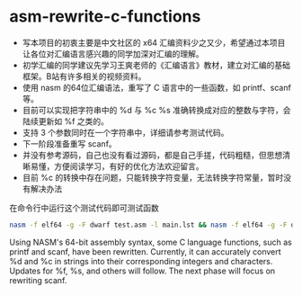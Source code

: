 # asm-rewrite-c-functions

+ 写本项目的初衷主要是中文社区的 x64 汇编资料少之又少，希望通过本项目让各位对汇编语言感兴趣的同学加深对汇编的理解。
+ 初学汇编的同学建议先学习王爽老师的《汇编语言》教材，建立对汇编的基础框架。B站有许多相关的视频资料。
+ 使用 nasm 的64位汇编语法，重写了 C 语言中的一些函数，如 printf、scanf 等。   
+ 目前可以实现把字符串中的 %d 与 %c %s 准确转换成对应的整数与字符，会陆续更新如 %f 之类的。   
+ 支持 3 个参数同时在一个字符串中，详细请参考测试代码。 
+ 下一阶段准备重写 scanf。   
+ 并没有参考源码，自己也没有看过源码，都是自己手搓，代码粗糙，但思想清晰易懂，方便阅读学习，有好的优化方法欢迎留言。
+ 目前 %c 的转换中存在问题，只能转换字符变量，无法转换字符常量，暂时没有解决办法    

在命令行中运行这个测试代码即可测试函数
```bash
nasm -f elf64 -g -F dwarf test.asm -l main.lst && nasm -f elf64 -g -F dwarf print.asm -l myfun.lst && gcc test.o print.o -o main -no-pie && ./main
```

Using NASM's 64-bit assembly syntax, some C language functions, such as printf and scanf, have been rewritten. Currently, it can accurately convert %d and %c in strings into their corresponding integers and characters. Updates for %f, %s, and others will follow. The next phase will focus on rewriting scanf.